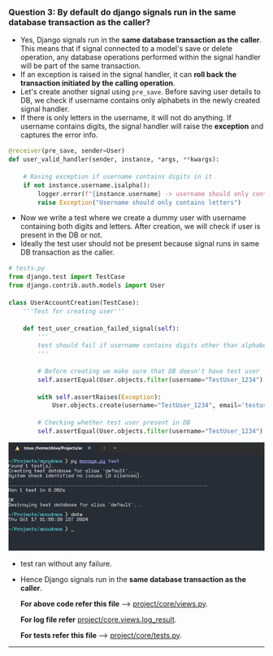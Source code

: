 ### Question 3: By default do django signals run in the same database transaction as the caller?

- Yes, Django signals run in the **same database transaction as the caller**. This means that if signal connected to a model's save or delete operation, any database operations performed within the signal handler will be part of the same transaction.
- If an exception is raised in the signal handler, it can **roll back the transaction initiated by the calling operation**.
- Let's create another signal using `pre_save`. Before saving user details to DB, we check if username contains only alphabets in the newly created signal handler.
- If there is only letters in the username, it will not do anything. If username contains digits, the signal handler will raise the **exception** and captures the error info.

```python
@receiver(pre_save, sender=User)
def user_valid_handler(sender, instance, *args, **kwargs):

	# Rasing exception if username contains digits in it
    if not instance.username.isalpha():
        logger.error(f"{instance.username} -> username should only contains letters")
        raise Exception("Username should only contains letters")
```

- Now we write a test where we create a dummy user with username containing both digits and letters. After creation, we will check if user is present in the DB or not.
- Ideally the test user should not be present because signal runs in same DB transaction as the caller.

```python
# tests.py
from django.test import TestCase
from django.contrib.auth.models import User

class UserAccountCreation(TestCase):
	'''Test for creating user'''

    def test_user_creation_failed_signal(self):
		'''
		test should fail if username contains digits other than alphabets
		'''

		# Before creating we make sure that DB doesn't have test user
        self.assertEqual(User.objects.filter(username="TestUser_1234").exists(), False)

        with self.assertRaises(Exception):
            User.objects.create(username="TestUser_1234", email='testuser@example.com', password='Test@1234')

		# Checking whether test user present in DB
        self.assertEqual(User.objects.filter(username="TestUser_1234").exists(), False)
```

![Django signals run in the same database transaction as the caller](screenshots/question_3.png)

- test ran without any failure.
- Hence Django signals run in the **same database transaction as the caller**.

	**For above code refer this file** --> [project/core/views.py](project/core/views.py).

	**For log file refer** [project/core.views.log_result](project/core.views.log_result).

	**For tests refer this file** --> [project/core/tests.py](project/core/tests.py).
---